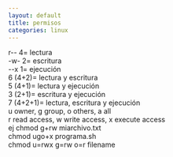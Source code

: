 ```yaml
---
layout: default
title: permisos
categories: linux
---
```

r-- 4= lectura  
-w- 2= escritura  
--x 1= ejecución  
6 (4+2)= lectura y escritura  
5 (4+1)= lectura y ejecución  
3 (2+1)= escritura y ejecución  
7 (4+2+1)= lectura, escritura y ejecución  
u owner, g group, o others, a all  
r read access, w write access, x execute access  
ej chmod g+rw miarchivo.txt  
chmod ugo+x programa.sh  
chmod u=rwx g=rw o=r filename  

